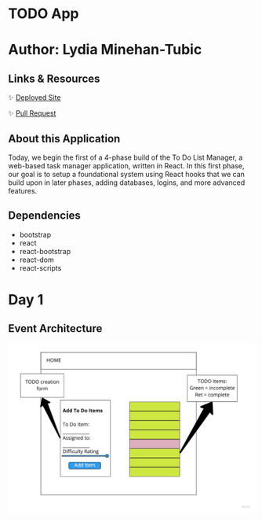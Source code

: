 # TODO App
# Author: Lydia Minehan-Tubic

## Links & Resources

✨ [Deployed Site](https://todo-lmt.netlify.app/)

✨ [Pull Request](https://github.com/LydiaMT/todo/pull/3)

## About this Application 

Today, we begin the first of a 4-phase build of the To Do List Manager, a web-based task manager application, written in React. In this first phase, our goal is to setup a foundational system using React hooks that we can build upon in later phases, adding databases, logins, and more advanced features.

## Dependencies

- bootstrap
- react
- react-bootstrap
- react-dom
- react-scripts

# Day 1

## Event Architecture

![UML](img/todo1.jpg)